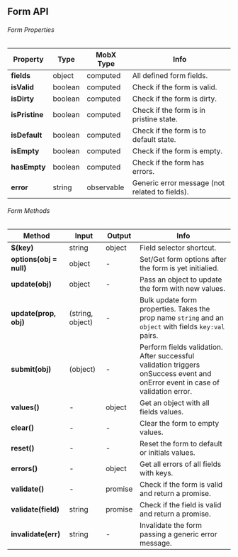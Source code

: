 ## Form API

###### Form Properties

| Property | Type | MobX Type | Info |
|---|---|---|---|
| **fields** | object | computed | All defined form fields. |
| **isValid** | boolean | computed | Check if the form is valid. |
| **isDirty** | boolean | computed | Check if the form is dirty. |
| **isPristine** | boolean | computed | Check if the form is in pristine state. |
| **isDefault** | boolean | computed | Check if the form is to default state. |
| **isEmpty** | boolean | computed | Check if the form is empty. |
| **hasEmpty** | boolean | computed | Check if the form has errors. |
| **error** | string | observable | Generic error message (not related to fields). |

###### Form Methods
<!--  -->
| Method | Input | Output | Info |
|---|---|---|---|
| **$(key)** | string | object | Field selector shortcut. |
| **options(obj = null)** | object | - | Set/Get form options after the form is yet initialied. |
| **update(obj)** | object | - | Pass an object to update the form with new values. |
| **update(prop, obj)** | (string, object) | - | Bulk update form properties. Takes the prop name `string` and an `object` with fields `key:val` pairs. |
| **submit(obj)** | (object) | - | Perform fields validation. After successful validation triggers onSuccess event and onError event in case of validation error. |
| **values()** | - | object | Get an object with all fields values. |
| **clear()** | - | - | Clear the form to empty values. |
| **reset()** | - | - | Reset the form to default or initials values. |
| **errors()** | - | object | Get all errors of all fields with keys. |
| **validate()** | - | promise | Check if the form is valid and return a promise. |
| **validate(field)** | string | promise | Check if the field is valid and return a promise. |
| **invalidate(err)** | string | - | Invalidate the form passing a generic error message. |
